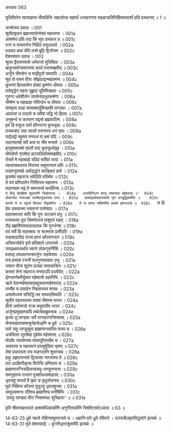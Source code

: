 अध्यायः 063

युधिष्ठिरेण व्यासाज्ञया भीमादिभिः सहालोच्य यज्ञार्थं धनाहरणाय सहभ्रात्रादिभिर्हिमवत्पार्श्वं प्रति प्रस्थानम् ॥ 1 ॥

जनमेजय उवाच ।	001  
श्रुत्वैतद्वचनं ब्रह्मन्व्यासेनोक्तं महात्मना ।	001a  
अश्वमेधं प्रति तदा किं भूयः प्रचकार ह ॥	001c  
रत्नं च यन्मरुत्तेन निहितं वसुधातले ।	002a  
तदवाप कथं चेति तन्मे ब्रूहि द्विजोत्तम ॥	002c  
वैशम्पायन उवाच ।	003  
श्रुत्वा द्वैपायनवचो धर्मराजो युधिष्ठिरः ।	003a  
भ्रातॄन्सर्वान्समानाय्य काले वचनमब्रवीत् ॥	003c  
अर्जुनं भीमसेनं च माद्रीपुत्रौ यमावपि ।	004a  
श्रुतं वो वचनं वीराः सौहृदाद्यन्महात्मना ॥	004c  
कुरूणां हितकामेन प्रोक्तं कृष्णेन धीमता ।	005a  
तपोवृद्धेन महता सुहृदां भूतिमिच्छता ॥	005c  
गुरुणा धर्मशीलेन व्यासेनाद्भुतकर्मणा ।	006a  
भीष्मेण च महाप्राज्ञ गोविन्देन च धीमता ॥	006c  
संस्मृत्य तदहं सम्यक्कर्तुमिच्छामि पाण्डवाः ।	007a  
आयत्यां च तदात्वे च सर्वेषां तद्धि नो हितम् ॥	007c  
अनुबन्धे च कल्याणं यद्वचो ब्रह्मवादिनः ।	008a  
इयं हि वसुधा सर्वा क्षीणरत्ना कुरूद्वहाः ॥	008c  
तच्चाचष्ट तदा व्यासो मरुत्तस्य धनं नृपाः ।	009a  
यद्येतद्वो बहुमतं मन्यध्वं वा क्षमं यदि ।	009c  
तदानयामहे सर्वे कथं वा भीम मन्यसे ॥	009e  
इत्युक्तवाक्ये नृपतौ तदा कुरुकुलोद्वह ।	010a  
भीमसेनो नृपश्रेष्ठं प्राञ्जलिर्वाक्यमब्रवीत् ॥	010c  
रोचते मे महाबाहो यदिदं भाषितं त्वया ।	011a  
व्यासाख्यातस्य वित्तस्य समुपानयनं प्रति ॥	011c  
तत्प्राप्नुयामहे धर्माद्यद्धनं काङ्क्षितं प्रभो ।	012a  
कृतमेव महाराज भवेदिति मतिर्मम ॥	012c  
ते वयं प्रणिपातेन गिरीशस्य महात्मनः ।	013a  
तदानयाम भद्रं ते समभ्यर्च्य कपर्दिनम् ॥	013c  
`तं विभुं देवदेवेशं शूलपाणिं त्रिलोचनम् ।	014a  
अनादिनिधनं शम्भुं नमस्याम महेश्वरम् ॥'	014c  
लोकनाथं गणाध्यक्षं तस्यैवानुचरांश्च तान् ।	015a  
प्रसाद्यार्थमवाप्स्यामो नूनं वाग्बुद्धिकर्मभिः ॥	015c  
रक्षन्ते ये च तद्द्रव्यं किन्नरा रौद्रदर्शनाः ।	016a  
ते च वश्या भविष्यन्ति प्रसन्ने वृषभध्वजे ॥	016c  
`स हि देवः प्रसन्नात्मा भक्तानां परमेश्वरः ।	017a  
ददात्यमरतां चापि किं पुनः काञ्चनं प्रभुः ॥	017c  
वनस्थस्य पुरा जिष्णोरस्त्रं पाशुपतं महत् ।	018a  
रौद्रं ब्रह्मशिरश्चादात्प्रसन्नः किं पुनर्धनम् ॥	018c  
वयं सर्वे हि तद्भक्ताः स चास्माकं प्रसीदति ।	019a  
तत्प्रसादादिदं राज्यं प्राप्तं कौरवनन्दन ॥	019c  
अभिमन्योर्वधे वृत्ते प्रतिज्ञाते धनञ्जये ।	020a  
जयद्रथवधार्थाय स्वप्ने लोकगुरुर्निशि ।	020c  
प्रसाद्य लब्धवानस्त्रमर्जुनः सहकेशवः ॥	020e  
तत्र प्रभातां रजनीं फल्गुनस्याग्रतः प्रभुः ।	021a  
जघान सैन्यं शूलेन प्रत्यक्षं सव्यसाचिनः ॥	021c  
कस्तां सेनां महाराज मनसाऽपि प्रधर्षयेत् ।	022a  
द्रोणकर्णबलैर्युक्तां महेष्वासैः प्रहारिभिः ।	022c  
ऋते देवान्महेष्वासाद्बहुरूपान्महेश्वरात् ॥	022e  
तस्यैव च प्रसादेन निहतास्तव शत्रवः ।	023a  
अश्वमेधस्य संसिद्धिं तव सम्पादयिष्यति ।'	023c  
श्रुत्वैवं वदतस्तस्य वाक्यं भीमस्य भारत ।	024a  
प्रीतो धर्मात्मजो राजा बभूवातीव भारत ।	024c  
अर्जुनप्रमुखाश्चापि तथेत्येवाब्रुवन्वचः ॥	024e  
कृत्वा तु पाण्डवाः सर्वे रत्नाहरणनिश्चयम् ।	025a  
सेनामाज्ञापयामासुर्नक्षत्रेऽहनि च ध्रुवे ॥	025c  
ततो ययुः पाण्डुसुता ब्राह्मणान्स्वस्ति वाच्य च ।	026a  
अर्चयित्वा सुरश्रेष्ठं पूर्वमेव महेश्वरम् ॥	026c  
मोदकैः पायसेनाथ मांसापूपैस्तथैव च ।	027a  
आशास्य च महात्मानं प्रययुर्मुदिता भृशम् ॥	027c  
तेषां प्रयास्यतां तत्र मङ्गलानि शुभान्यथ ।	028a  
प्राहुः प्रहृष्टमनसो द्विजाग्र्या नागराश्च ते ॥	028c  
ततः प्रदक्षिणीकृत्य शिरोभिः प्रणिपत्य च ।	029a  
ब्राह्मणानग्निसहितान्प्रययुः पाण्डुनन्दनाः ॥	029c  
समनुज्ञाप्य राजानं पुत्रशोकसमाहतम् ।	030a  
धृतराष्ट्रं सभार्यं वै पृथां च पृथुलोचनाम् ॥	030c  
मूले निक्षिप्य कौरव्यं युयुत्सुं धृतराष्ट्रजम् ।	031a  
सम्पूज्यमानाः पौरैश्च ब्राह्मणैश्च मनीषिभिः ।	031c  
`प्रययुः पाण्डवा वीरा नियमस्थाः शुचिव्रताः' ॥ ॥	031e  

इति श्रीमन्महाभारते आश्वमेधिकपर्वणि अनुगीतापर्वणि त्रिषष्टितमोऽध्यायः ॥ 63 ॥

14-63-25 ध्रुवे नक्षत्रे रोहिण्यामुत्तरात्रये च । अहानि वारे ध्रुवे रविवारे । उत्तरार्केऽमृतसिद्धयोगे इत्यर्थः ॥ 14-63-31 मूले वंशस्याद्ये । कुन्तीधृतराष्ट्रसमीपे इत्यर्थः ॥
